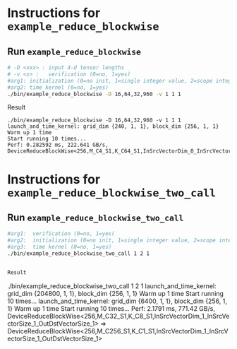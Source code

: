 # Instructions for ```example_reduce_blockwise```

## Run ```example_reduce_blockwise```
```bash
# -D <xxx> : input 4-d tensor lengths
# -v <x> :   verification (0=no, 1=yes)
#arg1: initialization (0=no init, 1=single integer value, 2=scope integer value, 3=decimal value)
#arg2: time kernel (0=no, 1=yes) 
./bin/example_reduce_blockwise -D 16,64,32,960 -v 1 1 1
```

Result
```
./bin/example_reduce_blockwise -D 16,64,32,960 -v 1 1 1
launch_and_time_kernel: grid_dim {240, 1, 1}, block_dim {256, 1, 1} 
Warm up 1 time
Start running 10 times...
Perf: 0.282592 ms, 222.641 GB/s, DeviceReduceBlockWise<256,M_C4_S1,K_C64_S1,InSrcVectorDim_0_InSrcVectorSize_1_OutDstVectorSize_1>
```

# Instructions for ```example_reduce_blockwise_two_call```

## Run ```example_reduce_blockwise_two_call```
```bash
#arg1:  verification (0=no, 1=yes(
#arg2:  initialization (0=no init, 1=single integer value, 2=scope integer value, 3=decimal value)
#arg3:  time kernel (0=no, 1=yes) 
./bin/example_reduce_blockwise_two_call 1 2 1


Result
```
./bin/example_reduce_blockwise_two_call 1 2 1
launch_and_time_kernel: grid_dim {204800, 1, 1}, block_dim {256, 1, 1} 
Warm up 1 time
Start running 10 times...
launch_and_time_kernel: grid_dim {6400, 1, 1}, block_dim {256, 1, 1} 
Warm up 1 time
Start running 10 times...
Perf: 2.1791 ms, 771.42 GB/s, DeviceReduceBlockWise<256,M_C32_S1,K_C8_S1,InSrcVectorDim_1_InSrcVectorSize_1_OutDstVectorSize_1> => DeviceReduceBlockWise<256,M_C256_S1,K_C1_S1,InSrcVectorDim_1_InSrcVectorSize_1_OutDstVectorSize_1>
```

